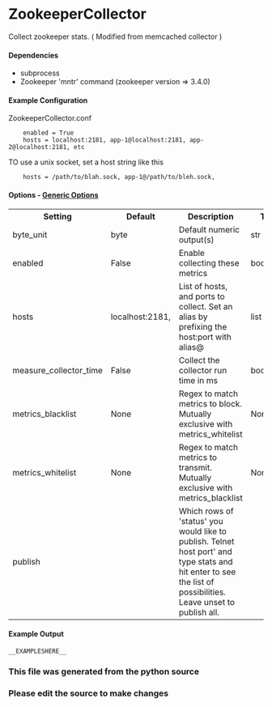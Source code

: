 ZookeeperCollector
=====

Collect zookeeper stats. ( Modified from memcached collector )

#### Dependencies

 * subprocess
 * Zookeeper 'mntr' command (zookeeper version => 3.4.0)

#### Example Configuration

ZookeeperCollector.conf

```
    enabled = True
    hosts = localhost:2181, app-1@localhost:2181, app-2@localhost:2181, etc
```

TO use a unix socket, set a host string like this

```
    hosts = /path/to/blah.sock, app-1@/path/to/bleh.sock,
```

#### Options - [Generic Options](Configuration)

<table><tr><th>Setting</th><th>Default</th><th>Description</th><th>Type</th></tr>
<tr><td>byte_unit</td><td>byte</td><td>Default numeric output(s)</td><td>str</td></tr>
<tr><td>enabled</td><td>False</td><td>Enable collecting these metrics</td><td>bool</td></tr>
<tr><td>hosts</td><td>localhost:2181,</td><td>List of hosts, and ports to collect. Set an alias by  prefixing the host:port with alias@</td><td>list</td></tr>
<tr><td>measure_collector_time</td><td>False</td><td>Collect the collector run time in ms</td><td>bool</td></tr>
<tr><td>metrics_blacklist</td><td>None</td><td>Regex to match metrics to block. Mutually exclusive with metrics_whitelist</td><td>NoneType</td></tr>
<tr><td>metrics_whitelist</td><td>None</td><td>Regex to match metrics to transmit. Mutually exclusive with metrics_blacklist</td><td>NoneType</td></tr>
<tr><td>publish</td><td></td><td>Which rows of 'status' you would like to publish. Telnet host port' and type stats and hit enter to see the  list of possibilities. Leave unset to publish all.</td><td></td></tr>
</table>

#### Example Output

```
__EXAMPLESHERE__
```

### This file was generated from the python source
### Please edit the source to make changes

